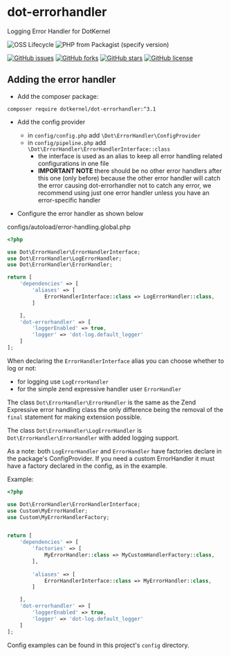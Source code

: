 # dot-errorhandler

Logging Error Handler for DotKernel

![OSS Lifecycle](https://img.shields.io/osslifecycle/dotkernel/dot-errorhandler)
![PHP from Packagist (specify version)](https://img.shields.io/packagist/php-v/dotkernel/dot-errorhandler/3.2.0)

[![GitHub issues](https://img.shields.io/github/issues/dotkernel/dot-errorhandler)](https://github.com/dotkernel/dot-debugbar/issues)
[![GitHub forks](https://img.shields.io/github/forks/dotkernel/dot-errorhandler)](https://github.com/dotkernel/dot-debugbar/network)
[![GitHub stars](https://img.shields.io/github/stars/dotkernel/dot-errorhandler)](https://github.com/dotkernel/dot-debugbar/stargazers)
[![GitHub license](https://img.shields.io/github/license/dotkernel/dot-errorhandler)](https://github.com/dotkernel/dot-debugbar/blob/main/LICENSE.md)

## Adding the error handler

* Add the composer package:

`composer require dotkernel/dot-errorhandler:^3.1`


* Add the config provider
  - in `config/config.php` add `\Dot\ErrorHandler\ConfigProvider`
  - in `config/pipeline.php` add `\Dot\ErrorHandler\ErrorHandlerInterface::class`
    + the interface is used as an alias to keep all error handling related configurations in one file
    + **IMPORTANT NOTE** there should be no other error handlers after this one (only before) because the other error handler will catch the error causing dot-errorhandler not to catch any error, we recommend using just one error handler unless you have an error-specific handler
    
* Configure the error handler as shown below

configs/autoload/error-handling.global.php
```php
<?php

use Dot\ErrorHandler\ErrorHandlerInterface;
use Dot\ErrorHandler\LogErrorHandler;
use Dot\ErrorHandler\ErrorHandler;

return [
    'dependencies' => [
        'aliases' => [
            ErrorHandlerInterface::class => LogErrorHandler::class,
        ]

    ],
    'dot-errorhandler' => [
        'loggerEnabled' => true,
        'logger' => 'dot-log.default_logger'
    ]
];
```

When declaring the `ErrorHandlerInterface` alias you can choose whether to log or not: 
* for logging use `LogErrorHandler`
* for the simple zend expressive handler user `ErrorHandler`

The class `Dot\ErrorHandler\ErrorHandler` is the same as the Zend Expressive error handling class
the only difference being the removal of the `final` statement for making extension possible.


The class `Dot\ErrorHandler\LogErrorHandler` is `Dot\ErrorHandler\ErrorHandler` with 
added logging support.


As a note: both `LogErrorHandler` and `ErrorHandler` have factories declare in the
package's ConfigProvider. If you need a custom ErrorHandler it must have a factory
declared in the config, as in the example.

Example:

```php
<?php

use Dot\ErrorHandler\ErrorHandlerInterface;
use Custom\MyErrorHandler;
use Custom\MyErrorHandlerFactory;


return [
    'dependencies' => [
        'factories' => [
            MyErrorHandler::class => MyCustomHandlerFactory::class,
        ],
        
        'aliases' => [
            ErrorHandlerInterface::class => MyErrorHandler::class,
        ]

    ],
    'dot-errorhandler' => [
        'loggerEnabled' => true,
        'logger' => 'dot-log.default_logger'
    ]
];
```

Config examples can be found in this project's `config` directory.


